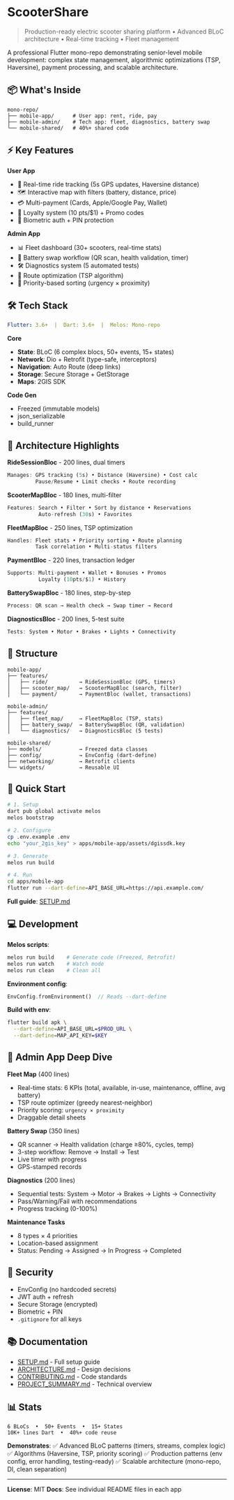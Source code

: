 # ScooterShare

> Production-ready electric scooter sharing platform • Advanced BLoC architecture • Real-time tracking • Fleet management

A professional Flutter mono-repo demonstrating senior-level mobile development: complex state management, algorithmic optimizations (TSP, Haversine), payment processing, and scalable architecture.

## 📦 What's Inside

```
mono-repo/
├── mobile-app/      # User app: rent, ride, pay
├── mobile-admin/    # Tech app: fleet, diagnostics, battery swap
└── mobile-shared/   # 40%+ shared code
```

## ⚡ Key Features

**User App**
- 🚴 Real-time ride tracking (5s GPS updates, Haversine distance)
- 🗺️ Interactive map with filters (battery, distance, price)
- 💳 Multi-payment (Cards, Apple/Google Pay, Wallet)
- 🎁 Loyalty system (10 pts/$1) + Promo codes
- 🔐 Biometric auth + PIN protection

**Admin App**
- 📊 Fleet dashboard (30+ scooters, real-time stats)
- 🔋 Battery swap workflow (QR scan, health validation, timer)
- 🛠️ Diagnostics system (5 automated tests)
- 🧭 Route optimization (TSP algorithm)
- 📍 Priority-based sorting (urgency × proximity)

## 🛠️ Tech Stack

```yaml
Flutter: 3.6+  |  Dart: 3.6+  |  Melos: Mono-repo
```

**Core**
- **State**: BLoC (6 complex blocs, 50+ events, 15+ states)
- **Network**: Dio + Retrofit (type-safe, interceptors)
- **Navigation**: Auto Route (deep links)
- **Storage**: Secure Storage + GetStorage
- **Maps**: 2GIS SDK

**Code Gen**
- Freezed (immutable models)
- json_serializable
- build_runner

## 🧠 Architecture Highlights

**RideSessionBloc** - 200 lines, dual timers
```dart
Manages: GPS tracking (5s) • Distance (Haversine) • Cost calc
         Pause/Resume • Limit checks • Route recording
```

**ScooterMapBloc** - 180 lines, multi-filter
```dart
Features: Search • Filter • Sort by distance • Reservations
          Auto-refresh (30s) • Favorites
```

**FleetMapBloc** - 250 lines, TSP optimization
```dart
Handles: Fleet stats • Priority sorting • Route planning
         Task correlation • Multi-status filters
```

**PaymentBloc** - 220 lines, transaction ledger
```dart
Supports: Multi-payment • Wallet • Bonuses • Promos
          Loyalty (10pts/$1) • History
```

**BatterySwapBloc** - 180 lines, step-by-step
```dart
Process: QR scan → Health check → Swap timer → Record
```

**DiagnosticsBloc** - 200 lines, 5-test suite
```dart
Tests: System • Motor • Brakes • Lights • Connectivity
```

## 📂 Structure

```
mobile-app/
├── features/
│   ├── ride/          → RideSessionBloc (GPS, timers)
│   ├── scooter_map/   → ScooterMapBloc (search, filter)
│   └── payment/       → PaymentBloc (wallet, transactions)

mobile-admin/
├── features/
│   ├── fleet_map/     → FleetMapBloc (TSP, stats)
│   ├── battery_swap/  → BatterySwapBloc (QR, validation)
│   └── diagnostics/   → DiagnosticsBloc (5 tests)

mobile-shared/
├── models/            → Freezed data classes
├── config/            → EnvConfig (dart-define)
├── networking/        → Retrofit clients
└── widgets/           → Reusable UI
```

## 🚀 Quick Start

```bash
# 1. Setup
dart pub global activate melos
melos bootstrap

# 2. Configure
cp .env.example .env
echo "your_2gis_key" > apps/mobile-app/assets/dgissdk.key

# 3. Generate
melos run build

# 4. Run
cd apps/mobile-app
flutter run --dart-define=API_BASE_URL=https://api.example.com/
```

**Full guide**: [SETUP.md](SETUP.md)

## 💻 Development

**Melos scripts**:
```bash
melos run build    # Generate code (Freezed, Retrofit)
melos run watch    # Watch mode
melos run clean    # Clean all
```

**Environment config**:
```dart
EnvConfig.fromEnvironment()  // Reads --dart-define
```

**Build with env**:
```bash
flutter build apk \
  --dart-define=API_BASE_URL=$PROD_URL \
  --dart-define=MAP_API_KEY=$KEY
```

## 🔧 Admin App Deep Dive

**Fleet Map** (400 lines)
- Real-time stats: 6 KPIs (total, available, in-use, maintenance, offline, avg battery)
- TSP route optimizer (greedy nearest-neighbor)
- Priority scoring: `urgency × proximity`
- Draggable detail sheets

**Battery Swap** (350 lines)
- QR scanner → Health validation (charge ≥80%, cycles, temp)
- 3-step workflow: Remove → Install → Test
- Live timer with progress
- GPS-stamped records

**Diagnostics** (200 lines)
- Sequential tests: System → Motor → Brakes → Lights → Connectivity
- Pass/Warning/Fail with recommendations
- Progress tracking (0-100%)

**Maintenance Tasks**
- 8 types × 4 priorities
- Location-based assignment
- Status: Pending → Assigned → In Progress → Completed

## 🔐 Security

- EnvConfig (no hardcoded secrets)
- JWT auth + refresh
- Secure Storage (encrypted)
- Biometric + PIN
- `.gitignore` for all keys

## 📚 Documentation

- [SETUP.md](SETUP.md) - Full setup guide
- [ARCHITECTURE.md](ARCHITECTURE.md) - Design decisions
- [CONTRIBUTING.md](CONTRIBUTING.md) - Code standards
- [PROJECT_SUMMARY.md](PROJECT_SUMMARY.md) - Technical overview

## 📊 Stats

```
6 BLoCs  •  50+ Events  •  15+ States
10K+ lines Dart  •  40%+ code reuse
```

**Demonstrates**:
✅ Advanced BLoC patterns (timers, streams, complex logic)
✅ Algorithms (Haversine, TSP, priority scoring)
✅ Production patterns (env config, error handling, testing-ready)
✅ Scalable architecture (mono-repo, DI, clean separation)

---

**License**: MIT
**Docs**: See individual README files in each app

